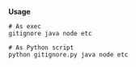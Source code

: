  **Usage**
 ```
# As exec
gitignore java node etc

# As Python script
python gitignore.py java node etc
```
